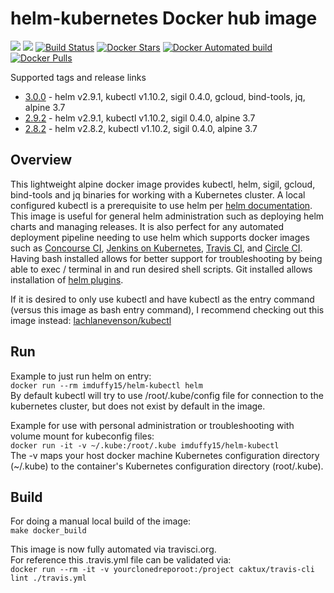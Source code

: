 # helm-kubernetes Docker hub image

[![](https://images.microbadger.com/badges/image/imduffy15/helm-kubectl.svg)](https://microbadger.com/images/imduffy15/helm-kubectl "Get your own image badge on microbadger.com")
[![](https://images.microbadger.com/badges/version/imduffy15/helm-kubectl.svg)](https://microbadger.com/images/imduffy15/helm-kubectl "Get your own version badge on microbadger.com")
[![Build Status](https://travis-ci.org/imduffy15/helm-kubectl.svg?branch=master)](https://travis-ci.org/imduffy15/helm-kubectl)
[![Docker Stars](https://img.shields.io/docker/stars/imduffy15/helm-kubectl.svg?style=flat)](https://hub.docker.com/r/imduffy15/helm-kubectl/)
[![Docker Automated build](https://img.shields.io/docker/automated/imduffy15/helm-kubectl.svg?style=flat)]()
[![Docker Pulls](https://img.shields.io/docker/pulls/imduffy15/helm-kubectl.svg)]()


Supported tags and release links

* [3.0.0](https://github.com/imduffy15/helm-kubectl/releases/tag/3.8.2) - helm v2.9.1, kubectl v1.10.2, sigil 0.4.0, gcloud, bind-tools, jq, alpine 3.7
* [2.9.2](https://github.com/imduffy15/helm-kubectl/releases/tag/2.9.2) - helm v2.9.1, kubectl v1.10.2, sigil 0.4.0, alpine 3.7
* [2.8.2](https://github.com/imduffy15/helm-kubectl/releases/tag/2.8.2) - helm v2.8.2, kubectl v1.10.2, sigil 0.4.0, alpine 3.7

## Overview

This lightweight alpine docker image provides kubectl, helm, sigil, gcloud, bind-tools and jq binaries for working with a Kubernetes cluster.  A local configured kubectl is a prerequisite to use helm per [helm documentation](https://github.com/kubernetes/helm/blob/master/docs/quickstart.md).  This image is useful for general helm administration such as deploying helm charts and managing releases. It is also perfect for any automated deployment pipeline needing to use helm which supports docker images such as [Concourse CI](https://concourse.ci), [Jenkins on Kubernetes](https://kubeapps.com/charts/stable/jenkins), [Travis CI](https://docs.travis-ci.com/user/docker/), and [Circle CI](https://circleci.com/integrations/docker/).  Having bash installed allows for better support for troubleshooting by being able to exec / terminal in and run desired shell scripts.  Git installed allows installation of [helm plugins](https://github.com/kubernetes/helm/blob/master/docs/plugins.md).

If it is desired to only use kubectl and have kubectl as the entry command (versus this image as bash entry command), I recommend checking out this image instead:
[lachlanevenson/kubectl](https://hub.docker.com/r/lachlanevenson/k8s-kubectl/)

## Run

Example to just run helm on entry:  
`docker run --rm imduffy15/helm-kubectl helm`  
By default kubectl will try to use /root/.kube/config file for connection to the kubernetes cluster, but does not exist by default in the image.

Example for use with personal administration or troubleshooting with volume mount for kubeconfig files:  
`docker run -it -v ~/.kube:/root/.kube imduffy15/helm-kubectl`  
The -v maps your host docker machine Kubernetes configuration directory (~/.kube) to the container's Kubernetes configuration directory (root/.kube).

## Build

For doing a manual local build of the image:  
`make docker_build`

This image is now fully automated via travisci.org.  
For reference this .travis.yml file can be validated via:  
`docker run --rm -it -v yourclonedreporoot:/project caktux/travis-cli lint ./travis.yml`
